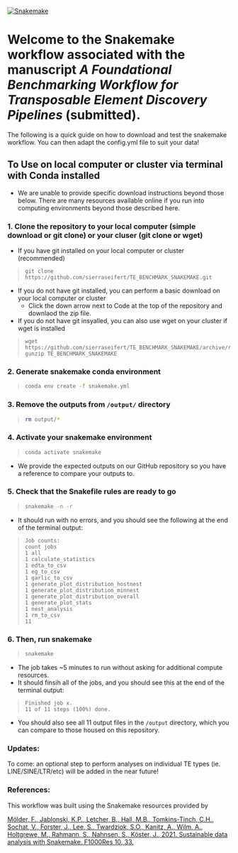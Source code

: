 [![Snakemake](https://img.shields.io/badge/snakemake-≥3.13.3-brightgreen.svg?style=flat)](https://snakemake.readthedocs.io)

# Welcome to the Snakemake workflow associated with the manuscript *A Foundational Benchmarking Workflow for Transposable Element Discovery Pipelines* (submitted).
The following is a quick guide on how to download and test the snakemake workflow. You can then adapt the config.yml file to suit your data!

## To Use on local computer or cluster via terminal with Conda installed
* We are unable to provide specific download instructions beyond those below. There are many resources available online if you run into computing environments beyond those described here.

### 1. Clone the repository to your local computer (simple download or git clone) or your cluser (git clone or wget)
* If you have git installed on your local computer or cluster (recommended)
> ```
> git clone https://github.com/sierraseifert/TE_BENCHMARK_SNAKEMAKE.git
> ```
* If you do not have git installed, you can perform a basic download on your local computer or cluster
  * Click the down arrow next to Code at the top of the repository and downlaod the zip file.
* If you do not have git insyalled, you can also use wget on your cluster if wget is installed
> ```
> wget https://github.com/sierraseifert/TE_BENCHMARK_SNAKEMAKE/archive/refs/heads/main.zip
> gunzip TE_BENCHMARK_SNAKEMAKE
> ```
### 2. Generate snakemake conda environment
> ```bash
> conda env create -f snakemake.yml
> ```
### 3. Remove the outputs from `/output/` directory
> ```bash
> rm output/*
> ```
### 4. Activate your snakemake environment
> ```bash
> conda activate snakemake
> ```
* We provide the expected outputs on our GitHub repository so you have a reference to compare your outputs to.
### 5. Check that the Snakefile rules are ready to go
> ```bash
> snakemake -n -r
> ```
* It should run with no errors, and you should see the following at the end of the terminal output:
> ```
> Job counts:
> count	jobs
> 1	all
> 1	calculate_statistics
> 1	edta_to_csv
> 1	eg_to_csv
> 1	garlic_to_csv
> 1	generate_plot_distribution_hostnest
> 1	generate_plot_distribution_minnest
> 1	generate_plot_distribution_overall
> 1	generate_plot_stats
> 1	nest_analysis
> 1	rm_to_csv
> 11
> ```
### 6. Then, run snakemake
> ```bash
> snakemake
> ```
* The job takes ~5 minutes to run without asking for additional compute resources.
* It should finsih all of the jobs, and you should see this at the end of the terminal output:
> ```
> Finished job x.
> 11 of 11 steps (100%) done.
> ```
* You should also see all 11 output files in the `/output` directory, which you can compare to those housed on this repository.

### Updates:
To come: an optional step to perform analyses on individual TE types (ie. LINE/SINE/LTR/etc) will be added in the near future!

### References:
This workflow was built using the Snakemake resources provided by

[Mölder, F., Jablonski, K.P., Letcher, B., Hall, M.B., Tomkins-Tinch, C.H., Sochat, V., Forster, J., Lee, S., Twardziok, S.O., Kanitz, A., Wilm, A., Holtgrewe, M., Rahmann, S., Nahnsen, S., Köster, J., 2021. Sustainable data analysis with Snakemake. F1000Res 10, 33.](https://f1000research.com/articles/10-33/v2)
